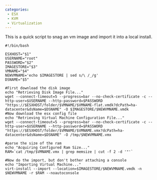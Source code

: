 ```yaml
---
categories:
 - ESX
 - KVM
 - Virtualization
---
```

This is a quick script to snag an <ESXi> vm image and import it into a
local <KVM> install.

    #!/bin/bash

    ESXHOST="$1"
    USERNAME="root"
    PASSWORD="$2"
    IMAGESTORE="$3"
    VMNAME="$4"
    NEWVMNAME='echo $IMAGESTORE | sed s/\ /_/g'
    DSNAME="$5"

    #First download the disk image
    echo "Retrieving Disk Image File..."
    wget --connect-timeout=5 --progress=bar --no-check-certificate -c --http-user=$USERNAME --http-password=$PASSWORD "https://$ESXHOST/folder/$VMNAME/$VMNAME-flat.vmdk?dcPath=ha-datacenter&dsName=$DSNAME" -O $IMAGESTORE/$NEWVMNAME.vmdk
    #Now download the esx config file
    echo "Retrieving Virtual Machine Configuration File..."
    wget --connect-timeout=5 --progress=bar --no-check-certificate -c --http-user=$USERNAME --http-password=$PASSWORD "https://$ESXHOST/folder/$VMNAME/$VMNAME.vmx?dcPath=ha-datacenter&dsName=$DSNAME" -O /tmp/$NEWVMNAME.vmx

    #parse the size of the ram
    echo "Acquiring Configured Ram Size..."
    RAM=`cat /tmp/$VMNAME.vmx | grep memsize | cut -f 2 -d '"'`

    #Now do the import, but don't bother attaching a console
    echo "Importing Virtual Machine..."
    virt-install --import --location=$IMAGESTORE/$NEWVMNAME.vmdk -n $NEWVMNAME -r $RAM --noautoconsole

